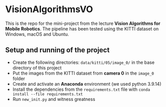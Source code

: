 # VisionAlgorithmsVO

This is the repo for the mini-project from the lecture **Vision Algorithms for Mobile Robotics**.
The pipeline has been tested using the KITTI dataset on Windows, macOS and Ubuntu.

## Setup and running of the project

- Create the following directories: `data/kitti/05/image_0/` in the base directory of this project
- Put the images from the KITTI dataset from **camera 0** in the `image_0` folder
- Create and activate an **Anaconda** environment (we used python 3.9.14)
- Install the dependencies from the `requirements.txt` file with `conda install --file requirements.txt`
- Run `new_init.py` and witness greatness